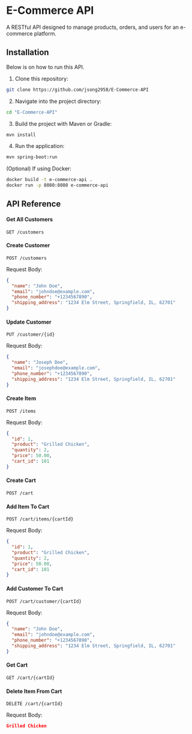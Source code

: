 
# E-Commerce API

A RESTful API designed to manage products, orders, and users for an e-commerce platform.


## Installation

Below is on how to run this API.

1. Clone this repository:

```bash
git clone https://github.com/jsong2958/E-Commerce-API
```

2. Navigate into the project directory:

```bash
cd "E-Commerce-API"
```

3. Build the project with Maven or Gradle:

```bash
mvn install
```

4. Run the application:

```bash
mvn spring-boot:run
```

(Optional) If using Docker:

```bash
docker build -t e-commerce-api .
docker run -p 8080:8080 e-commerce-api
```

## API Reference

#### Get All Customers

```http
GET /customers
```

#### Create Customer

```http
POST /customers

```

Request Body:

```json
{
  "name": "John Doe",
  "email": "johndoe@example.com",
  "phone_number": "+1234567890",
  "shipping_address": "1234 Elm Street, Springfield, IL, 62701"
}

```

#### Update Customer

```http
PUT /customer/{id}
```

Request Body:

```json
{
  "name": "Joseph Doe",
  "email": "josephdoe@example.com",
  "phone_number": "+1234567890",
  "shipping_address": "1234 Elm Street, Springfield, IL, 62701"
}
```

#### Create Item


```http
POST /items
```

Request Body:

```json
{
  "id": 1,
  "product": "Grilled Chicken",
  "quantity": 2,
  "price": 50.00,
  "cart_id": 101
}

```

#### Create Cart


```http
POST /cart
```

#### Add Item To Cart


```http
POST /cart/items/{cartId}
```

Request Body:

```json
{
  "id": 1,
  "product": "Grilled Chicken",
  "quantity": 2,
  "price": 50.00,
  "cart_id": 101
}

```

#### Add Customer To Cart


```http
POST /cart/customer/{cartId}
```

Request Body:

```json
{
  "name": "John Doe",
  "email": "johndoe@example.com",
  "phone_number": "+1234567890",
  "shipping_address": "1234 Elm Street, Springfield, IL, 62701"
}

```

#### Get Cart


```http
GET /cart/{cartId}
```

#### Delete Item From Cart


```http
DELETE /cart/{cartId}
```

Request Body:

```json
Grilled Chicken

```

